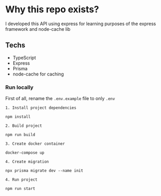 # Why this repo exists?
I developed this API using express for learning purposes of the express framework and node-cache lib

## Techs
- TypeScript
- Express
- Prisma
- node-cache for caching

### Run locally

First of all, rename the `.env.example` file to only `.env`

`1. Install project dependencies`
    
    npm install

`2. Build project`

    npm run build

`3. Create docker container`

    docker-compose up

`4. Create migration`
  
    npx prisma migrate dev --name init

`4. Run project`

    npm run start